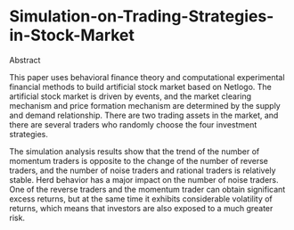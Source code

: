 # Simulation-on-Trading-Strategies-in-Stock-Market

Abstract

This paper uses behavioral finance theory and computational experimental financial methods to build artificial stock market based on Netlogo. The artificial stock market is driven by events, and the market clearing mechanism and price formation mechanism are determined by the supply and demand relationship. There are two trading assets in the market, and there are several traders who randomly choose the four investment strategies.

The simulation analysis results show that the trend of the number of momentum traders is opposite to the change of the number of reverse traders, and the number of noise traders and rational traders is relatively stable. Herd behavior has a major impact on the number of noise traders. One of the reverse traders and the momentum trader can obtain significant excess returns, but at the same time it exhibits considerable volatility of returns, which means that investors are also exposed to a much greater risk.
